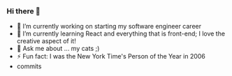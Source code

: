 ### Hi there 👋

- 🔭 I’m currently working on starting my software engineer career
- 🌱 I’m currently learning React and everything that is front-end; I love the creative aspect of it!
- 💬 Ask me about ... my cats ;)
- ⚡ Fun fact: I was the New York Time's Person of the Year in 2006
- commits

<!--
**doughyetti/doughyetti** is a ✨ _special_ ✨ repository because its `README.md` (this file) appears on your GitHub profile.

Here are some ideas to get you started:

- 🔭 I’m currently working on ...
- 🌱 I’m currently learning ...
- 👯 I’m looking to collaborate on ...
- 🤔 I’m looking for help with ...
- 💬 Ask me about ...
- 📫 How to reach me: ...
- 😄 Pronouns: ...
- ⚡ Fun fact: ...
-->
